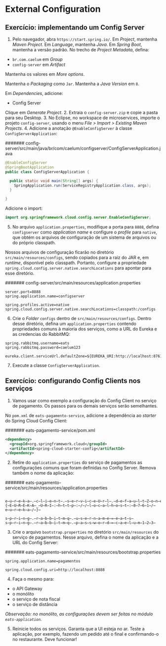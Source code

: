 # External Configuration

## Exercício: implementando um Config Server

1. Pelo navegador, abra `https://start.spring.io/`.
  Em _Project_, mantenha _Maven Project_.
  Em _Language_, mantenha _Java_.
  Em _Spring Boot_, mantenha a versão padrão.
  No trecho de _Project Metadata_, defina:

  - `br.com.caelum` em _Group_
  - `config-server` em _Artifact_

  Mantenha os valores em _More options_.
 
  Mantenha o _Packaging_ como `Jar`.
  Mantenha a _Java Version_ em `8`.

  Em _Dependencies_, adicione:

  - Config Server

  Clique em _Generate Project_.
2. Extraia o `config-server.zip` e copie a pasta para seu Desktop.
3. No Eclipse, no workspace de microservices, importe o projeto `config-server`, usando o menu _File > Import > Existing Maven Projects_.
4. Adicione a anotação `@EnableConfigServer` à classe `ConfigServerApplication`:

  ####### config-server/src/main/java/br/com/caelum/configserver/ConfigServerApplication.java

  ```java
  @EnableConfigServer
  @SpringBootApplication
  public class ConfigServerApplication {

    public static void main(String[] args) {
      SpringApplication.run(ServiceRegistryApplication.class, args);
    }

  }
  ```

  Adicione o import:

  ```java
  import org.springframework.cloud.config.server.EnableConfigServer;
  ```

5. No arquivo `application.properties`, modifique a porta para `8888`, defina `configserver` como _application name_ e configure o _profile_ para `native`, que obtém os arquivos de configuração de um sistema de arquivos ou do próprio classpath.

  Nossos arquivos de configuração ficarão no diretório `src/main/resources/configs`, sendo copiados para a raiz do JAR e, em _runtime_, disponível pelo classpath. Portanto, configure a propriedade `spring.cloud.config.server.native.searchLocations` para apontar para esse diretório.

  ####### config-server/src/main/resources/application.properties

  ```properties
  server.port=8888
  spring.application.name=configserver

  spring.profiles.active=native
  spring.cloud.config.server.native.searchLocations=classpath:/configs
  ```

6. Crie o _Folder_ `configs` dentro de `src/main/resources/configs`. Dentro desse diretório, defina um `application.properties` contendo propriedades comuns à maioria dos serviços, como a URL do Eureka e as credencias do RabbitMQ:

  ```properties
  spring.rabbitmq.username=eats
  spring.rabbitmq.password=caelum123

  eureka.client.serviceUrl.defaultZone=${EUREKA_URI:http://localhost:8761/eureka/}
  ```

7. Execute a classe `ConfigServerApplication`.

## Exercício: configurando Config Clients nos serviços

1. Vamos usar como exemplo a configuração do Config Client no serviço de pagamento. Os passos para os demais serviços serão semelhantes.

  No `pom.xml` de `eats-pagamento-service`, adicione a dependência ao _starter_ do Spring Cloud Config Client:

  ####### eats-pagamento-service/pom.xml

  ```xml
  <dependency>
    <groupId>org.springframework.cloud</groupId>
    <artifactId>spring-cloud-starter-config</artifactId>
  </dependency>
  ```

2. Retire do `application.properties` do serviço de pagamentos as configurações comuns que foram definidas no Config Server. Remova também o nome da aplicação:

  ####### eats-pagamento-service/src/main/resources/application.properties

  ```properties
  
  e̶u̶r̶e̶k̶a̶.̶c̶l̶i̶e̶n̶t̶.̶s̶e̶r̶v̶i̶c̶e̶U̶r̶l̶.̶d̶e̶f̶a̶u̶l̶t̶Z̶o̶n̶e̶=̶$̶{̶E̶U̶R̶E̶K̶A̶_̶U̶R̶I̶:̶h̶t̶t̶p̶:̶/̶/̶l̶o̶c̶a̶l̶h̶o̶s̶t̶:̶8̶7̶6̶1̶/̶e̶u̶r̶e̶k̶a̶/̶}̶

  s̶p̶r̶i̶n̶g̶.̶r̶a̶b̶b̶i̶t̶m̶q̶.̶u̶s̶e̶r̶n̶a̶m̶e̶=̶e̶a̶t̶s̶
  s̶p̶r̶i̶n̶g̶.̶r̶a̶b̶b̶i̶t̶m̶q̶.̶p̶a̶s̶s̶w̶o̶r̶d̶=̶c̶a̶e̶l̶u̶m̶1̶2̶3̶
  ```

3. Crie o arquivo `bootstrap.properties` no diretório `src/main/resources` do serviço de pagamentos. Nesse arquivo, defina o nome da aplicação e a URL do Config Server:

  ####### eats-pagamento-service/src/main/resources/bootstrap.properties

  ```properties
  spring.application.name=pagamentos

  spring.cloud.config.uri=http://localhost:8888
  ```

4. Faça o mesmo para:

  - o API Gateway
  - o monólito
  - o serviço de nota fiscal
  - o serviço de distância

  _Observação: no monólito, as configurações devem ser feitas no módulo `eats-application`._

5. Reinicie todos os serviços. Garanta que a UI esteja no ar. Teste a aplicação, por exemplo, fazendo um pedido até o final e confirmando-o no restaurante. Deve funcionar!
